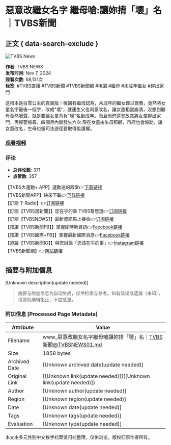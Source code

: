 # 惡意改繼女名字 繼母嗆:讓妳揹「壞」名｜TVBS新聞

## 正文 { data-search-exclude }


![TVBS News](https://i.ytimg.com/an/5nwNW4KdC0SzrhF9BXEYOQ/featured_channel.jpg?v=5f793b0d)

**作者**: TVBS NEWS  
**发布时间**: Nov 7, 2024  
**观看次数**: 68,131次  
**标签**: #TVBS直播 #TVBS新聞 #TVBS新聞網 #桃園 #繼母 #未成年繼女 #趕出家門

这根本是白雪公主的真實版！桃園有繼母認為，未成年的繼女難以管教，竟然將女童名字最後一個字，改成"壞"，就連生父也同意改名，讓女童相當崩潰，沒想到繼母竟然嗆聲，就是要讓女童背負"壞"名到成年。而且他們還會故意將女童趕出家門，再報警協尋，四個月內就發生六次‧現在女童由生母照顧，市府也會協助，讓女童改名，生母也循司法途徑要取得監護權。

### [观看视频](https://www.youtube.com/watch?v=ZcufJQsgB2g)

### 评论
- **总评论数**: 371
- **点赞数**: 357

【TVBS大運動+ APP】運動迷的殿堂👉[下载链接](https://bit.ly/3VLJxkK)  
【TVBS新聞APP】快來下載👉[下载链接](https://bit.ly/47n6SOm)  
【訂閱 T-Radio】👉[订阅链接](https://bit.ly/3vyzKVL)  
【訂閱【TVBS選新聞】】您在乎的事 TVBS幫您選👉[订阅链接](https://tvbs.pse.is/4qxn2r)  
【訂閱【TVBSNEWS】】最新資訊馬上接收👉[订阅链接](https://tvbs.pse.is/4q7gu2)  
【按讚【TVBS新聞FB】】掌握即時新資訊👉[Facebook链接](https://tvbs.pse.is/43gl4x)  
【按讚【TVBS國際+FB】】掌握最新國際消息👉[Facebook链接](https://tvbs.pse.is/44dj55)  
【追蹤【TVBS新聞IG】】與您討論「您該在乎的事」👉[Instagram链接](https://tvbs.pse.is/433j4g)  
【TVBS新聞網】👉[网站链接](https://tvbs.pse.is/4r422h)
<!-- tcd_original_link https://www.youtube.com/watch?v=t8BW93nheZk -->


## 摘要与附加信息

<!-- tcd_abstract -->
[Unknown description(update needed)]
<!-- tcd_abstract_end -->

> 摘要与附加信息为自动生成，仅供检索与参考。如有错误或遗漏（未知），请协助编辑指正，不胜感激。

### 附加信息 [Processed Page Metadata]

| Attribute       | Value                                  |
|-----------------|----------------------------------------|
| Filename        | www_惡意改繼女名字繼母嗆讓妳揹「壞」名｜TVBS新聞@TVBSNEWS01.md                             |
| Size            | 1858 bytes                           |
| Archived Date   | [Unknown archived date(update needed)]                             |
| Original Link   | [[Unknown link(update needed)]]([Unknown link(update needed)])                       |
| Author          | [Unknown author(update needed)]                               |
| Region          | [Unknown region(update needed)]                               |
| Date            | [Unknown date(update needed)]                                 |
| Tags            | [Unknown tags(update needed)]                                 |
| Evaluation            | [Unknown type(update needed)]                                 |
<!-- tcd_table_end -->

本文由多元性别中文数字档案馆归档整理，仅供浏览。版权归原作者所有。
